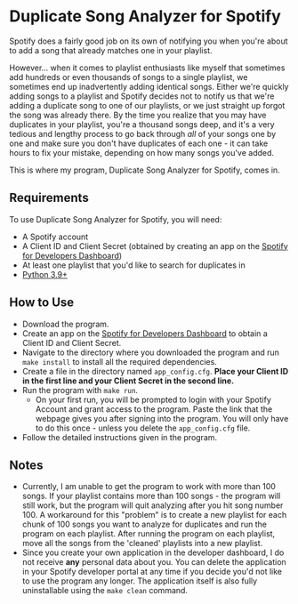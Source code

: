 # Duplicate Song Analyzer for Spotify

Spotify does a fairly good job on its own of notifying you when you're about to add a song that already matches one in your playlist.

However... when it comes to playlist enthusiasts like myself that sometimes add hundreds or even thousands of songs to a single playlist, we sometimes end up inadvertently adding identical songs. Either we're quickly adding songs to a playlist and Spotify decides not to notify us that we're adding a duplicate song to one of our playlists, or we just straight up forgot the song was already there. By the time you realize that you may have duplicates in your playlist, you're a thousand songs deep, and it's a very tedious and lengthy process to go back through *all* of your songs one by one and make sure you don't have duplicates of each one - it can take hours to fix your mistake, depending on how many songs you've added.

This is where my program, Duplicate Song Analyzer for Spotify, comes in.

## Requirements
To use Duplicate Song Analyzer for Spotify, you will need:
- A Spotify account
- A Client ID and Client Secret (obtained by creating an app on the [Spotify for Developers Dashboard](https://developer.spotify.com/dashboard))
- At least one playlist that you'd like to search for duplicates in
- [Python 3.9+](https://www.python.org/downloads/)

## How to Use
- Download the program.
- Create an app on the [Spotify for Developers Dashboard](https://developer.spotify.com/dashboard) to obtain a Client ID and Client Secret.
- Navigate to the directory where you downloaded the program and run ```make install``` to install all the required dependencies.
- Create a file in the directory named ```app_config.cfg```. **Place your Client ID in the first line and your Client Secret in the second line.**
- Run the program with ```make run```.
  - On your first run, you will be prompted to login with your Spotify Account and grant access to the program. Paste the link that the webpage gives you after signing into the program. You will only have to do this once - unless you delete the ```app_config.cfg``` file.
- Follow the detailed instructions given in the program.

## Notes
- Currently, I am unable to get the program to work with more than 100 songs. If your playlist contains more than 100 songs - the program will still work, but the program will quit analyzing after you hit song number 100. A workaround for this "problem" is to create a new playlist for each chunk of 100 songs you want to analyze for duplicates and run the program on each playlist. After running the program on each playlist, move all the songs from the 'cleaned' playlists into a new playlist.
- Since you create your own application in the developer dashboard, I do not receive **any** personal data about you. You can delete the application in your Spotify developer portal at any time if you decide you'd not like to use the program any longer. The application itself is also fully uninstallable using the ```make clean``` command.
